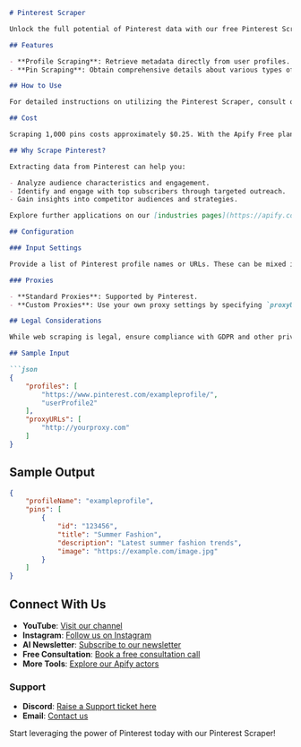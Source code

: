 

```markdown
# Pinterest Scraper

Unlock the full potential of Pinterest data with our free Pinterest Scraper. This tool allows you to extract detailed information from "pins" and user profiles, offering more depth than the standard web interface.

## Features

- **Profile Scraping**: Retrieve metadata directly from user profiles.
- **Pin Scraping**: Obtain comprehensive details about various types of pins.

## How to Use

For detailed instructions on utilizing the Pinterest Scraper, consult our step-by-step guide on [how to scrape Pinterest](https://blog.apify.com/how-to-scrape-data-on-pinterest-in-5-easy-steps/) or watch the [tutorial video](https://www.youtube.com/watch?v=v8WDCpA3iR0) on our YouTube channel.

## Cost

Scraping 1,000 pins costs approximately $0.25. With the Apify Free plan, which provides $5 in monthly credits, you can scrape up to 20,000 pins for free each month. For larger data needs, consider our Personal plan at $49/month, allowing for up to 200,000 pins monthly.

## Why Scrape Pinterest?

Extracting data from Pinterest can help you:

- Analyze audience characteristics and engagement.
- Identify and engage with top subscribers through targeted outreach.
- Gain insights into competitor audiences and strategies.

Explore further applications on our [industries pages](https://apify.com/industries).

## Configuration

### Input Settings

Provide a list of Pinterest profile names or URLs. These can be mixed in any order.

### Proxies

- **Standard Proxies**: Supported by Pinterest.
- **Custom Proxies**: Use your own proxy settings by specifying `proxyURLs` in the JSON configuration.

## Legal Considerations

While web scraping is legal, ensure compliance with GDPR and other privacy laws when handling personal data. For legality concerns, refer to our [web scraping legality post](https://blog.apify.com/is-web-scraping-legal/).

## Sample Input

```json
{
    "profiles": [
        "https://www.pinterest.com/exampleprofile/",
        "userProfile2"
    ],
    "proxyURLs": [
        "http://yourproxy.com"
    ]
}
```

## Sample Output

```json
{
    "profileName": "exampleprofile",
    "pins": [
        {
            "id": "123456",
            "title": "Summer Fashion",
            "description": "Latest summer fashion trends",
            "image": "https://example.com/image.jpg"
        }
    ]
}
```

## Connect With Us

- **YouTube**: [Visit our channel](https://www.youtube.com/@CodeMaster-421)
- **Instagram**: [Follow us on Instagram](https://www.instagram.com/quicklifesolutionsofficial/)
- **AI Newsletter**: [Subscribe to our newsletter](https://sendfox.com/quicklifesolutions)
- **Free Consultation**: [Book a free consultation call](https://tidycal.com/quicklifesolutions/free-consultation)
- **More Tools**: [Explore our Apify actors](https://apify.com/dainty_screw)

### Support

- **Discord**: [Raise a Support ticket here](https://discord.gg/2WGj2PDmHb)
- **Email**: [Contact us](mailto:codemasterdevops@gmail.com)

Start leveraging the power of Pinterest today with our Pinterest Scraper!
```
